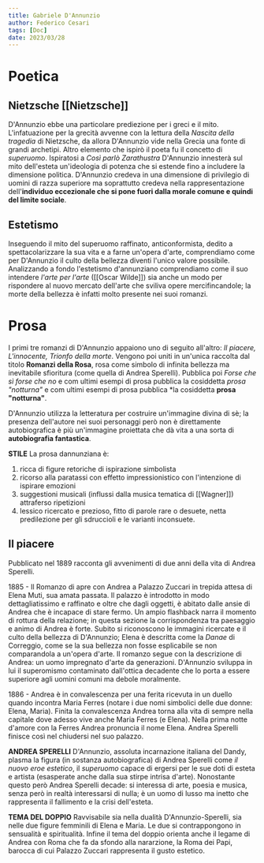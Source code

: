 ```yaml
---
title: Gabriele D'Annunzio 
author: Federico Cesari 
tags: [Doc]
date: 2023/03/28
---
```

# Poetica
## Nietzsche [[Nietzsche]]
D'Annunzio ebbe una particolare prediezione per i greci e il mito. L'infatuazione per la grecità avvenne con la lettura della *Nascita della tragedia* di Nietzsche, da allora D'Annunzio vide nella Grecia una fonte di grandi archetipi. Altro elemento che ispirò il poeta fu il concetto di *superuomo*. Ispiratosi a *Così parlò Zarathustra* D'Annunzio innesterà sul mito dell'esteta un'ideologia di potenza che si estende fino a includere la dimensione politica. D'Annunzio credeva in una dimensione di privilegio di uomini di razza superiore ma soprattutto credeva nella rappresentazione dell'**individuo eccezionale che si pone fuori dalla morale comune e quindi del limite sociale**.

## Estetismo
Inseguendo il mito del superuomo raffinato, anticonformista, dedito a spettacolarizzare la sua vita e a farne un'opera d'arte, comprendiamo come per D'Annunzio il culto della bellezza diventi l'unico valore possibile. Analizzando a fondo l'estetismo d'annunziano comprendiamo come il suo intendere *l'arte per l'arte* ([[Oscar Wilde]]) sia anche un modo per rispondere al nuovo mercato dell'arte che sviliva opere mercifincandole; la morte della bellezza è infatti molto presente nei suoi romanzi.

# Prosa
I primi tre romanzi di D'Annunzio appaiono uno di seguito all'altro: *Il piacere, L'innocente, Trionfo della morte*. Vengono poi uniti in un'unica raccolta dal titolo **Romanzi della Rosa**, rosa come simbolo di infinita bellezza ma inevitabile sfioritura (come quella di Andrea Sperelli). Pubblica poi *Forse che sì forse che no* e com ultimi esempi di prosa pubblica la cosiddetta *prosa "notturna"* e com ultimi esempi di prosa pubblica *la cosiddetta **prosa "notturna"**.

D'Annunzio utilizza la letteratura per costruire un'immagine divina di sè; la presenza dell'autore nei suoi personaggi però non è direttamente autobiografica è più un'immagine proiettata che dà vita a una sorta di **autobiografia fantastica**.

**STILE**
La prosa dannunziana è:
1. ricca di figure retoriche di ispirazione simbolista
2. ricorso alla paratassi con effetto impressionistico con l'intenzione di ispirare emozioni
3. suggestioni musicali (influssi dalla musica tematica di [[Wagner]]) attraferso ripetizioni
4. lessico ricercato e prezioso, fitto di parole rare o desuete, netta predilezione per gli sdruccioli e le varianti inconsuete.

## Il piacere
Pubblicato nel 1889 racconta gli avvenimenti di due anni della vita di Andrea Sperelli.

1885 - Il Romanzo di apre con Andrea a Palazzo Zuccari in trepida attesa di Elena Muti, sua amata passata. Il palazzo è introdotto in modo dettagliatissimo e raffinato e oltre che dagli oggetti, è abitato dalle ansie di Andrea che è incapace di stare fermo. Un ampio flashback narra il momento di rottura della relazione; in questa sezione la corrispondenza tra paesaggio e animo di Andrea è forte. Subito si riconoscono le immagini ricercate e il culto della bellezza di D'Annunzio; Elena è descritta come la *Danae* di Correggio, come se la sua bellezza non fosse esplicabile se non comparandola a un'opera d'arte. 
Il romanzo segue con la descrizione di Andrea: un uomo impregnato d'arte da generazioni. D'Annunzio sviluppa in lui il superomismo contaminato dall'ottica decadente che lo porta a essere superiore agli uomini comuni ma debole moralmente.

1886 - Andrea è in convalescenza per una ferita ricevuta in un duello quando incontra Maria Ferres (notare i due nomi simbolici delle due donne: Elena, Maria).
Finita la convalescenza Andrea torna alla vita di sempre nella capitale dove adesso vive anche Maria Ferres (e Elena). Nella prima notte d'amore con la Ferres Andrea pronuncia il nome Elena. Andrea Sperelli finisce così nel chiudersi nel suo palazzo.

**ANDREA SPERELLI**
D'Annunzio, assoluta incarnazione italiana del Dandy, plasma la figura (in sostanza autobiografica) di Andrea Sperelli come *il nuovo eroe estetico*, il *superuomo* capace di ergersi per le sue doti di esteta e artista (esasperate anche dalla sua stirpe intrisa d'arte). Nonostante questo però Andrea Sperelli decade: si interessa di arte, poesia e musica, senza però in realtà interessarsi di nulla; è un uomo di lusso ma inetto che rappresenta il fallimento e la crisi dell'esteta.

**TEMA DEL DOPPIO**
Ravvisabile sia nella dualità D'Annunzio-Sperelli, sia nelle due figure femminili di Elena e Maria. Le due si contrappongono in sensualità e spiritualità. Infine il tema del doppio orienta anche il legame di Andrea con Roma che fa da sfondo alla nararzione, la Roma dei Papi, barocca di cui Palazzo Zuccari rappresenta il gusto estetico.